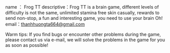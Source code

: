 name  ： Frog TT 
descriptive：Frog TT is a brain game, different levels of difficulty is not the same, unlimited stamina free skin casually, rewards to send non-stop, a fun and interesting game, you need to use your brain Oh!
email：thanhhuongta664@gmail.com


Warm tips: If you find bugs or encounter other problems during the game, please contact us via e-mail, we will solve the problems in the game for you as soon as possible!
